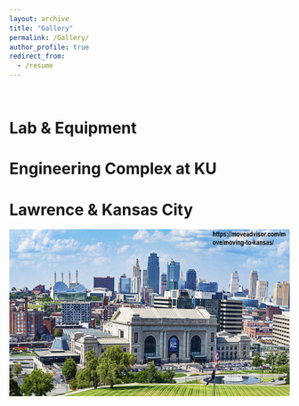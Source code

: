 ```yaml
---
layout: archive
title: "Gallery"
permalink: /Gallery/
author_profile: true
redirect_from:
  - /resume
---
```

<br>

Lab & Equipment
======


Engineering Complex at KU
======


Lawrence & Kansas City
======


<img src="/images/Image_KC2.jpg" alt=" " width="600" height="300">
